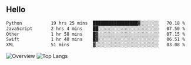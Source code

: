 ## Hello
<!--START_SECTION:waka-->

```txt
Python           19 hrs 25 mins  █████████████████▓░░░░░░░   70.18 %
JavaScript       2 hrs 4 mins    ██░░░░░░░░░░░░░░░░░░░░░░░   07.50 %
Other            1 hr 58 mins    █▓░░░░░░░░░░░░░░░░░░░░░░░   07.15 %
Swift            1 hr 48 mins    █▓░░░░░░░░░░░░░░░░░░░░░░░   06.51 %
XML              51 mins         ▓░░░░░░░░░░░░░░░░░░░░░░░░   03.08 %
```

<!--END_SECTION:waka-->
![Overview](https://github-readme-stats.vercel.app/api?username=herryqg&count_private=true&include_all_commits=false&card_width=100&title_color=995C55&line_height=27&text_color=885566&bg_color=FFFFFF)
![Top Langs](https://github-readme-stats.vercel.app/api/top-langs/?username=herryqg&&langs_count=3&card_height=500&card_width=100&title_color=995C55&text_color=885566&bg_color=FFFFFF)
